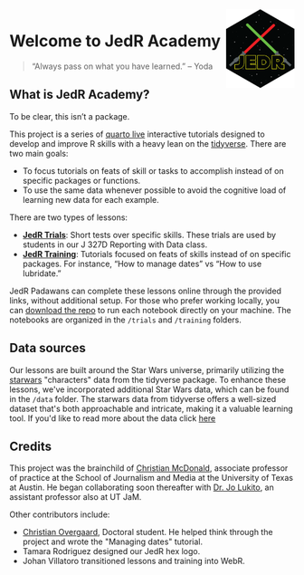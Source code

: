 <img src='images/jedr_hex_800.png' align="right" height="139" />

# Welcome to JedR Academy
 
> “Always pass on what you have learned.” – Yoda


## What is JedR Academy?

To be clear, this isn’t a package.

This project is a series of [quarto live](https://r-wasm.github.io/quarto-live/)
interactive tutorials designed to develop and improve R skills with a
heavy lean on the [tidyverse](https://www.tidyverse.org/). There are
two main goals:

- To focus tutorials on feats of skill or tasks to accomplish instead of
  on specific packages or functions.
- To use the same data whenever possible to avoid the cognitive load of
  learning new data for each example.

There are two types of lessons:

- [**JedR Trials**](/resources/trials.html): Short tests over specific skills. These trials are used by students in our J 327D Reporting with Data class.
- [**JedR Training**](/resources/training.html): Tutorials focused on feats of skills instead of on
  specific packages. For instance, “How to manage dates” vs “How to use
  lubridate.”

JedR Padawans can complete these lessons online through the provided links, 
without additional setup. For those who prefer working locally, you can 
[download the repo](https://github.com/utdata/jedr-academy) to run each notebook 
directly on your machine. The notebooks are organized in the `/trials` and 
`/training` folders.

## Data sources

Our lessons are built around the Star Wars universe, primarily utilizing the 
[starwars](https://dplyr.tidyverse.org/reference/starwars.html) "characters" 
data from the tidyverse package. To enhance these lessons, we've incorporated 
additional Star Wars data, which can be found in the `/data` folder.
The starwars data from tidyverse offers a well-sized dataset that's both 
approachable and intricate, making it a valuable learning tool. If you'd like to 
read more about the data click [here](/resources/data-info.html)

## Credits

This project was the brainchild of [Christian
McDonald](https://journalism.utexas.edu/faculty/christian-mcdonald),
associate professor of practice at the School of Journalism and Media at
the University of Texas at Austin. He began collaborating soon
thereafter with [Dr. Jo
Lukito](https://journalism.utexas.edu/faculty/jo-lukito), an assistant
professor also at UT JaM.

Other contributors include:

- [Christian
  Overgaard](https://journalism.utexas.edu/graduate/profiles/doctoral/christian-staal-bruun-overgaard),
  Doctoral student. He helped think through the project and wrote the "Managing dates" tutorial.
- Tamara Rodriguez designed our JedR hex logo.
- Johan Villatoro transitioned lessons and training into WebR.
